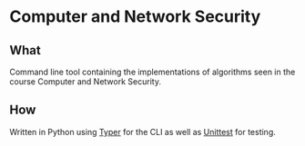 # Computer and Network Security

## What
Command line tool containing the implementations of algorithms seen in the course Computer and Network Security.


## How 
Written in Python using [Typer](https://typer.tiangolo.com) for the CLI as well as [Unittest](https://docs.python.org/3/library/unittest.html) for testing. 
